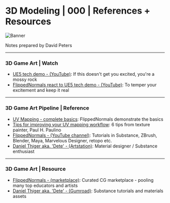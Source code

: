 # 3D Modeling | 000 | References + Resources

![Banner](https://user-images.githubusercontent.com/36719180/90928812-ad560f80-e44b-11ea-8bc2-cf44378c8e36.png)


Notes prepared by David Peters

---

### 3D Game Art | Watch

- [UE5 tech demo - (YouTube)](https://www.youtube.com/watch?v=qC5KtatMcUw): If this doesn't get you excited, you're a mossy rock 
- [FlippedNormals react to UE5 tech demo - (YouTube)](https://www.youtube.com/watch?v=5KgWJ1RxDhw&t=3s): To temper your excitement and keep it real

---

### 3D Game Art Pipeline | Reference

- [UV Mapping - complete basics](https://www.youtube.com/watch?v=dj0uXid9oGo&t=476s&ab_channel=FlippedNormals): FlippedNormals demonstrate the basics
- [Tips for improving your UV mapping workflow](http://www.paulhpaulino.com/6-tips-to-improve-your-uv-mapping-workflow/): 6 tips from texture painter, Paul H. Paulino
- [FlippedNormals - (YouTube channel)](https://www.youtube.com/c/FlippedNormals/videos): Tutorials in Substance, ZBrush, Blender, Maya, Marvelous Designer, retopo etc. 
- [Daniel Thiger aka. 'Dete' - (Artstation)](https://www.artstation.com/dete): Material designer / Substance enthusiast


---

### 3D Game Art | Resource

- [FlippedNormals - (marketplace)](https://flippednormals.com/): Curated CG marketplace - pooling many top educators and artists
- [Daniel Thiger aka. 'Dete' - (Gumroad)](https://gumroad.com/dete?sort=page_layout): Substance tutorials and materials assets
